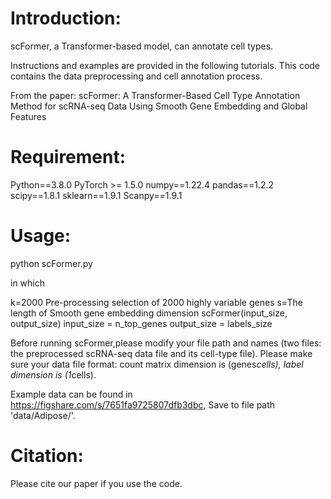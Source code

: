 # Introduction:

scFormer, a Transformer-based model, can annotate cell types.

Instructions and examples are provided in the following tutorials. This code contains the data preprocessing and cell annotation process.

From the paper: scFormer: A Transformer-Based Cell Type Annotation Method for scRNA-seq Data Using Smooth Gene Embedding and Global Features

# Requirement:

Python==3.8.0
PyTorch >= 1.5.0
numpy==1.22.4
pandas==1.2.2
scipy==1.8.1
sklearn==1.9.1
Scanpy==1.9.1

# Usage:

python scFormer.py

in which

k=2000 Pre-processing selection of 2000 highly variable genes
s=The length of Smooth gene embedding dimension
scFormer(input_size, output_size)
input_size = n_top_genes
output_size = labels_size

Before running scFormer,please modify your file path and names (two files: the preprocessed scRNA-seq data file and its cell-type file). Please make sure your data file format: count matrix dimension is (genes*cells), label dimension is (1*cells).

Example data can be found in https://figshare.com/s/7651fa9725807dfb3dbc, Save to file path 'data/Adipose/'.

# Citation:
Please cite our paper if you use the code.
